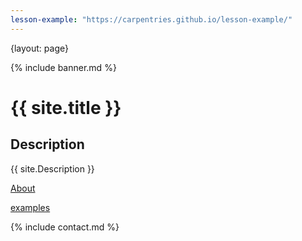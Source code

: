 ```yaml
---
lesson-example: "https://carpentries.github.io/lesson-example/"
---
```

{layout: page}

{% include banner.md %}

# {{ site.title }}


## Description
{{ site.Description }}

[About](About.md)

[examples]({{page.lesson.example}})


{% include contact.md %}


